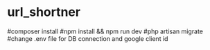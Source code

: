 # url_shortner
#composer install
#npm install && npm run dev
#php artisan migrate
#change .env file for DB connection and google client id
